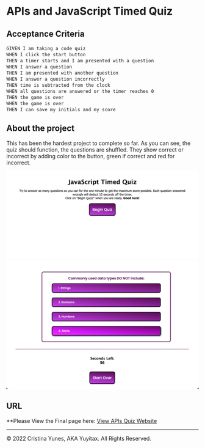 # APIs and JavaScript Timed Quiz

## Acceptance Criteria

```
GIVEN I am taking a code quiz
WHEN I click the start button
THEN a timer starts and I am presented with a question
WHEN I answer a question
THEN I am presented with another question
WHEN I answer a question incorrectly
THEN time is subtracted from the clock
WHEN all questions are answered or the timer reaches 0
THEN the game is over
WHEN the game is over
THEN I can save my initials and my score
```

## About the project

This has been the hardest project to complete so far. As you can see, the quiz should function, the questions are shuffled. They show correct or incorrect by adding color to the button, green if correct and red for incorrect. 

![This is the first look once you go inside the website.](./Assets/images/quiz-initial-look.png)
![This is the look once you are inside the questions.](./Assets/images/quiz-inside-questions.png)


## URL

**Please View the Final page here: [View APIs Quiz Website](https://yuyitax.github.io/04-apis-challenge/)

---

© 2022 Cristina Yunes, AKA Yuyitax. All Rights Reserved.
